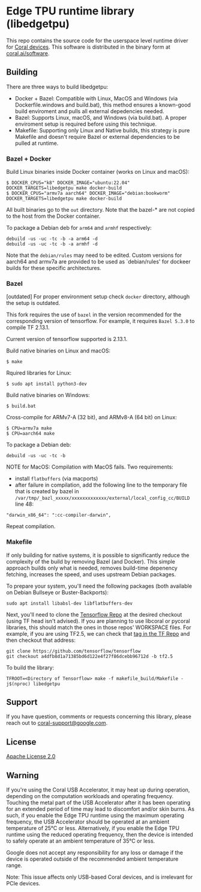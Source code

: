 # Edge TPU runtime library (libedgetpu)

This repo contains the source code for the userspace
level runtime driver for [Coral devices](https://coral.ai/products).
This software is distributed in the binary form at [coral.ai/software](https://coral.ai/software/).

## Building

There are three ways to build libedgetpu:

* Docker + Bazel: Compatible with Linux, MacOS and Windows (via Dockerfile.windows and build.bat), this method ensures a known-good build enviroment and pulls all external depedencies needed.
* Bazel: Supports Linux, macOS, and Windows (via build.bat). A proper enviroment setup is required before using this technique.
* Makefile: Supporting only Linux and Native builds, this strategy is pure Makefile and doesn't require Bazel or external dependencies to be pulled at runtime.

### Bazel + Docker

Build Linux binaries inside Docker container (works on Linux and macOS):
```
$ DOCKER_CPUS="k8" DOCKER_IMAGE="ubuntu:22.04" DOCKER_TARGETS=libedgetpu make docker-build
$ DOCKER_CPUS="armv7a aarch64" DOCKER_IMAGE="debian:bookworm" DOCKER_TARGETS=libedgetpu make docker-build
```

All built binaries go to the `out` directory. Note that the bazel-* are not copied to the host from the Docker container.

To package a Debian deb for `arm64` and `armhf` respectively:
```
debuild -us -uc -tc -b -a arm64 -d
debuild -us -uc -tc -b -a armhf -d
```
Note that the `debian/rules` may need to be edited. Custom versions for aarch64 and armv7a are provided to be used as `debian/rules' for dockeer builds for these specific architectures. 

### Bazel

[outdated] For proper environment setup check `docker` directory, although the setup is outdated. 

This fork requires the use of `bazel` in the version recommended for the corresponding version of tensorflow. For example, it requires `Bazel 5.3.0` to compile TF 2.13.1.

Current version of tensorflow supported is 2.13.1.

Build native binaries on Linux and macOS:
```
$ make
```

Rquired libraries for Linux:

```
$ sudo apt install python3-dev
```

Build native binaries on Windows:
```
$ build.bat
```

Cross-compile for ARMv7-A (32 bit), and ARMv8-A (64 bit) on Linux:
```
$ CPU=armv7a make
$ CPU=aarch64 make
```

To package a Debian deb:
```
debuild -us -uc -tc -b
```
NOTE for MacOS: Compilation with MacOS fails. Two requirements:
- install `flatbuffers` (via macports)
- after failure in compilation, add the following line to the temporary file that is created by bazel in `/var/tmp/_bazl_xxxxx/xxxxxxxxxxxxx/external/local_config_cc/BUILD` line 48:
```
"darwin_x86_64": ":cc-compiler-darwin",
```
Repeat compilation.

### Makefile

If only building for native systems, it is possible to significantly reduce the complexity of the build by removing Bazel (and Docker). This simple approach builds only what is needed, removes build-time depenency fetching, increases the speed, and uses upstream Debian packages.

To prepare your system, you'll need the following packages (both available on Debian Bullseye or Buster-Backports):
```
sudo apt install libabsl-dev libflatbuffers-dev
```

Next, you'll need to clone the [Tensorflow Repo](https://github.com/tensorflow/tensorflow) at the desired checkout (using TF head isn't advised). If you are planning to use libcoral or pycoral libraries, this should match the ones in those repos' WORKSPACE files. For example, if you are using TF2.5, we can check that [tag in the TF Repo](https://github.com/tensorflow/tensorflow/commit/a4dfb8d1a71385bd6d122e4f27f86dcebb96712d) and then checkout that address:
```
git clone https://github.com/tensorflow/tensorflow
git checkout a4dfb8d1a71385bd6d122e4f27f86dcebb96712d -b tf2.5
```

To build the library:
```
TFROOT=<Directory of Tensorflow> make -f makefile_build/Makefile -j$(nproc) libedgetpu
```

## Support

If you have question, comments or requests concerning this library, please
reach out to coral-support@google.com.

## License

[Apache License 2.0](LICENSE)

## Warning

If you're using the Coral USB Accelerator, it may heat up during operation, depending
on the computation workloads and operating frequency. Touching the metal part of the USB
Accelerator after it has been operating for an extended period of time may lead to discomfort
and/or skin burns. As such, if you enable the Edge TPU runtime using the maximum operating
frequency, the USB Accelerator should be operated at an ambient temperature of 25°C or less.
Alternatively, if you enable the Edge TPU runtime using the reduced operating frequency, then
the device is intended to safely operate at an ambient temperature of 35°C or less.

Google does not accept any responsibility for any loss or damage if the device
is operated outside of the recommended ambient temperature range.

Note: This issue affects only USB-based Coral devices, and is irrelevant for PCIe devices.
